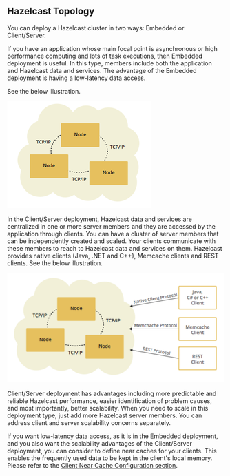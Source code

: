 

## Hazelcast Topology

You can deploy a Hazelcast cluster in two ways: Embedded or Client/Server.

If you have an application whose main focal point is asynchronous or high performance computing and lots of task
executions, then Embedded deployment is useful. In this type, members include both the application and Hazelcast data and services. The advantage of the Embedded deployment is having a low-latency data access.

See the below illustration.

![](images/P2Pcluster.jpg)



In the Client/Server deployment, Hazelcast data and services are centralized in one or more server members and they are accessed by the application through clients. 
You can have a cluster of server members that can be independently created and scaled. Your clients communicate with
these members to reach to Hazelcast data and services on them. Hazelcast provides native clients (Java, .NET and C++), Memcache
clients and REST clients. 
See the below illustration.

![](images/CSCluster.jpg)

Client/Server deployment has advantages including more predictable and reliable Hazelcast performance, easier identification of problem causes, and most importantly, better scalability. 
When you need to scale in this deployment type, just add more Hazelcast server members. You can address client and server scalability concerns separately.

If you want low-latency data access, as it is in the Embedded deployment, and you also want the scalability advantages of the Client/Server deployment, you can consider to define near caches for your clients. This enables the frequently used data to be kept in the client's local memory. Please refer to the [Client Near Cache Configuration section](#client-near-cache-configuration).

